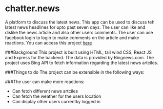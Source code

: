 # chatter.news
A platform to discuss the latest news. This app can be used to discuss teh latest news headlines for upto past seven days. The user can like and dislike the news article and also other users comments. The user can use facebook login to login to make comments on the article and make reactions. 
You can access this project [here](/chatter.news)


###Background
This project is built using HTML, tail wind CSS, React JS and Express for the backend. The data is provided by Bingnews.com. The project uses Bing API to fetch information regarding the latest news artciles.

###Things to do
The project can be extensible in the following ways:

###The user can make more reactions:
* Can fetch different news artciles
* Can fetch the weather for the users location
* Can display other users currentky logged in 
